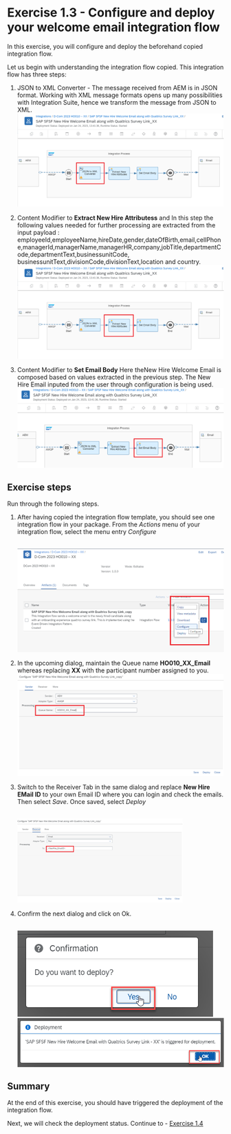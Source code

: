 # Exercise 1.3 - Configure and deploy your welcome email integration flow

In this exercise, you will configure and deploy the beforehand copied integration flow.

Let us begin with understanding the integration flow copied. This integration flow has three steps:
1. JSON to XML Converter - The message received from AEM is in JSON format. Working with XML message formats opens up many possibilities with Integration Suite, hence we transform the message from JSON to XML.
<br>![Script collection](/exercises/ex1/images/01-0018-step1.png)

2. Content Modifier to **Extract New Hire Attributess** and
In this step the following values needed for further processing are extracted from the input payload : employeeId,employeeName,hireDate,gender,dateOfBirth,email,cellPhone,managerId,managerName,managerHR,company,jobTitle,departmentCode,departmentText,businessunitCode, businessunitText,divisionCode,divisionText,location and country.
<br>![Script collection](/exercises/ex1/images/01-0018-step2.png)

3. Content Modifier to **Set Email Body**
Here theNew Hire Welcome Email is composed based on values extracted in the previous step. The New Hire Email inputed from the user through configuration is being used.
<br>![Script collection](/exercises/ex1/images/01-0018-step3.png)

## Exercise steps

Run through the following steps.
1. After having copied the integration flow template, you should see one integration flow in your package. From the *Actions* menu of your integration flow, select the menu entry *Configure*

    <br>![Script collection](/exercises/ex1/images/01-0010.png)

2. In the upcoming dialog, maintain the Queue name **HO010_XX_Email** whereas replacing **XX** with the participant number assigned to you.
    <br>![Script collection](/exercises/ex1/images/01-0011.png)
    
4. Switch to the Receiver Tab in the same dialog and replace **New Hire EMail ID** to your own Email ID where you can login and check the emails.
   Then select *Save*. Once saved, select *Deploy*

    <br><img src="/exercises/ex1/images/01-0012.png" width=80%>
    
6. Confirm the next dialog and click on Ok.

    <br>![Script collection](/exercises/ex1/images/01-0013.png)
    <br>![Script collection](/exercises/ex1/images/01-0014.png)

## Summary

At the end of this exercise, you should have triggered the deployment of the integration flow.

Next, we will check the deployment status. Continue to - [Exercise 1.4](/exercises/ex1/ex14)


